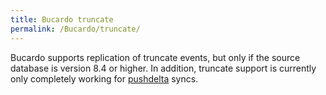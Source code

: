 ```yaml
---
title: Bucardo truncate
permalink: /Bucardo/truncate/
---
```


Bucardo supports replication of truncate events, but only if the source database is version 8.4 or higher. In addition, truncate support is currently only completely working for [pushdelta](/pushdelta "wikilink") syncs.
